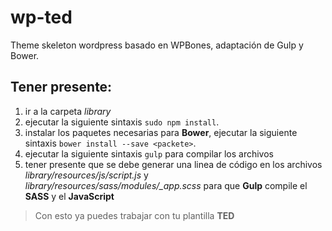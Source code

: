 # wp-ted
Theme skeleton wordpress basado en WPBones, adaptación de Gulp y Bower.

## Tener presente: ##
1. ir a la carpeta *library*
2. ejecutar la siguiente sintaxis `sudo npm install`.
3. instalar los paquetes necesarias para **Bower**, ejecutar la siguiente sintaxis `bower install --save <packete>`.
4. ejecutar la siguiente sintaxis `gulp` para compilar los archivos
5. tener presente que se debe generar una linea de código en los archivos *library/resources/js/script.js* y *library/resources/sass/modules/_app.scss* para que **Gulp** compile el **SASS** y el **JavaScript**

> Con esto ya puedes trabajar con tu plantilla **TED**

